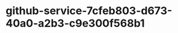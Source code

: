 github-service-7cfeb803-d673-40a0-a2b3-c9e300f568b1
===================================================

